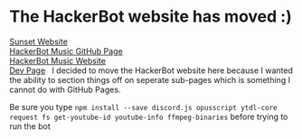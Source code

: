 # The HackerBot website has moved :)
[Sunset Website](https://sites.google.com/view/sunset-discordbot/home)  
[HackerBot Music GitHub Page](https://github.com/Mr-Hacker894/HackerBot-Music)  
[HackerBot Music Website](https://sites.google.com/view/hackerbot-music/home)  
[Dev Page](https://sites.google.com/view/mrhacker-dev-page/home)   
I decided to move the HackerBot website here because I wanted the ability to section things off on seperate sub-pages which is something I cannot do with GitHub Pages.  
  
  
  
Be sure you type `npm install --save discord.js opusscript ytdl-core request fs get-youtube-id youtube-info ffmpeg-binaries` before trying to run the bot
